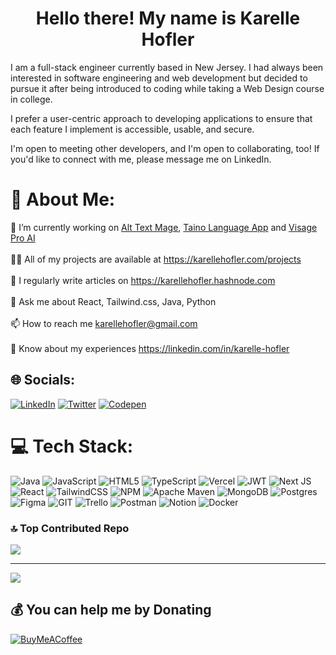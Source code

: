 <h1 align="center">Hello there! My name is Karelle Hofler</h1>

I am a full-stack engineer currently based in New Jersey. I had always been interested in software engineering and web development but decided to pursue it after being introduced to coding while taking a Web Design course in college.

I prefer a user-centric approach to developing applications to ensure that each feature I implement is accessible, usable, and secure. 

I'm open to meeting other developers, and I'm open to collaborating, too! If you'd like to connect with me, please message me on LinkedIn.

# 💫 About Me:
🔭 I’m currently working on <a href="https://alt-text-mage.com">Alt Text Mage</a>, <a href="https://github.com/itskarelleh/taino-language-app">Taino Language App</a> and <a href="https://github.com/itskarelleh/visage-pro">Visage Pro AI</a>
<br><br>👨‍💻 All of my projects are available at https://karellehofler.com/projects<br><br>📝 I regularly write articles on https://karellehofler.hashnode.com<br><br>💬 Ask me about React, Tailwind.css, Java, Python<br><br>📫 How to reach me karellehofler@gmail.com<br><br>📄 Know about my experiences https://linkedin.com/in/karelle-hofler


## 🌐 Socials:
[![LinkedIn](https://img.shields.io/badge/LinkedIn-%230077B5.svg?logo=linkedin&logoColor=white)](https://linkedin.com/in/karelle-hofler) [![Twitter](https://img.shields.io/badge/Twitter-%231DA1F2.svg?logo=Twitter&logoColor=white)](https://twitter.com/itskarelleh) [![Codepen](https://img.shields.io/badge/Codepen-000000?style=for-the-badge&logo=codepen&logoColor=white)](https://codepen.io/itskarelleh) 

# 💻 Tech Stack:
![Java](https://img.shields.io/badge/java-%23ED8B00.svg?style=flat&logo=java&logoColor=white) ![JavaScript](https://img.shields.io/badge/javascript-%23323330.svg?style=flat&logo=javascript&logoColor=%23F7DF1E) ![HTML5](https://img.shields.io/badge/html5-%23E34F26.svg?style=flat&logo=html5&logoColor=white) ![TypeScript](https://img.shields.io/badge/typescript-%23007ACC.svg?style=flat&logo=typescript&logoColor=white) ![Vercel](https://img.shields.io/badge/vercel-%23000000.svg?style=flat&logo=vercel&logoColor=white) ![JWT](https://img.shields.io/badge/JWT-black?style=flat&logo=JSON%20web%20tokens) ![Next JS](https://img.shields.io/badge/Next-black?style=flat&logo=next.js&logoColor=white) ![React](https://img.shields.io/badge/react-%2320232a.svg?style=flat&logo=react&logoColor=%2361DAFB) ![TailwindCSS](https://img.shields.io/badge/tailwindcss-%2338B2AC.svg?style=flat&logo=tailwind-css&logoColor=white) ![NPM](https://img.shields.io/badge/NPM-%23000000.svg?style=flat&logo=npm&logoColor=white) ![Apache Maven](https://img.shields.io/badge/Apache%20Maven-C71A36?style=flat&logo=Apache%20Maven&logoColor=white) ![MongoDB](https://img.shields.io/badge/MongoDB-%234ea94b.svg?style=flat&logo=mongodb&logoColor=white) ![Postgres](https://img.shields.io/badge/postgres-%23316192.svg?style=flat&logo=postgresql&logoColor=white) 	![Figma](https://img.shields.io/badge/figma-%23F24E1E.svg?style=flat&logo=figma&logoColor=white) ![GIT](https://img.shields.io/badge/Git-fc6d26?style=flat&logo=git&logoColor=white) ![Trello](https://img.shields.io/badge/Trello-%23026AA7.svg?style=flat&logo=Trello&logoColor=white) ![Postman](https://img.shields.io/badge/Postman-FF6C37?style=flat&logo=postman&logoColor=white) ![Notion](https://img.shields.io/badge/Notion-%23000000.svg?style=flat&logo=notion&logoColor=white) ![Docker](https://img.shields.io/badge/docker-%230db7ed.svg?style=flat&logo=docker&logoColor=white)

### 🔝 Top Contributed Repo
![](https://github-contributor-stats.vercel.app/api?username=karellehofler&limit=5&theme=dark&combine_all_yearly_contributions=true)

---
[![](https://visitcount.itsvg.in/api?id=karellehofler&icon=1&color=11)](https://visitcount.itsvg.in)

  ## 💰 You can help me by Donating
  [![BuyMeACoffee](https://img.shields.io/badge/Buy%20Me%20a%20Coffee-ffdd00?style=for-the-badge&logo=buy-me-a-coffee&logoColor=black)](https://buymeacoffee.com/itskarelleh) 

  
<!-- Proudly created with GPRM ( https://gprm.itsvg.in ) -->
